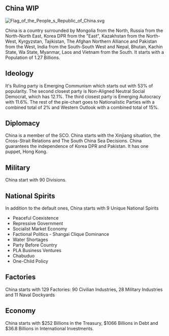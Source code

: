 ## China WIP

![Flag_of_the_People_s_Republic_of_China.svg](uploads/180d912b82392463193c278dbb27fa9c/Flag_of_the_People_s_Republic_of_China.svg.png)

China is a country surrounded by Mongolia from the North, Russia from the North-North East, Korea DPR from the "East", Kazakhstan from the North-West, Kyrgyzstan, Tajikistan, The Afghan Northern Alliance and Pakistan from the West, India from the South-South West and Nepal, Bhutan, Kachin State, Wa State, Myanmar, Laos and Vietnam from the South. It starts with a Population of 1.27 Billions.

## Ideology

It's Ruling party is Emerging Communism which starts out with 53% of popularity. The second closest party is Non-Aligned Neutral Social Democrat, which has 12.1%. The third closest party is Emerging Autocracy with 11.6%. The rest of the pie-chart goes to Nationalistic Parties with a combined total of 2% and Western Outlook with a combined total of 15%.

## Diplomacy

China is a member of the SCO. China starts with the Xinjiang situation, the Cross-Strait Relations and The South China Sea Decisions. China guarantees the independence of Korea DPR and Pakistan. It has one puppet, Hong Kong.


## Military

China start with 90 Divisions.

## National Spirits

In addition to the default ones, China starts with 9 Unique National Spirits

- Peaceful Coexistence
- Repressive Government
- Socialist Market Economy
- Factional Politics - Shangai Clique Dominance
- Water Shortages
- Party Before Country
- PLA Business Ventures
- Chabuduo
- One-Child Policy

## Factories

China starts with 129 Factories: 90 Civilian Industries, 28 Military Industries and 11 Naval Dockyards

## Economy

China starts with $252 Billions in the Treasury, $1066 Billions in Debt and $36.8 Billions in International Investments.
